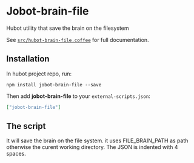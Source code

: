 # Jobot-brain-file

Hubot utility that save the brain on the filesystem

See [`src/hubot-brain-file.coffee`](src/hubot-brain-file.coffee) for full documentation.

## Installation

In hubot project repo, run:

`npm install jobot-brain-file --save`

Then add **jobot-brain-file** to your `external-scripts.json`:

```json
["jobot-brain-file"]
```

## The script 
 It will save the brain on the file system. it uses FILE_BRAIN_PATH as path otherwise the curent working directory.
 The JSON is indented with 4 spaces.  
